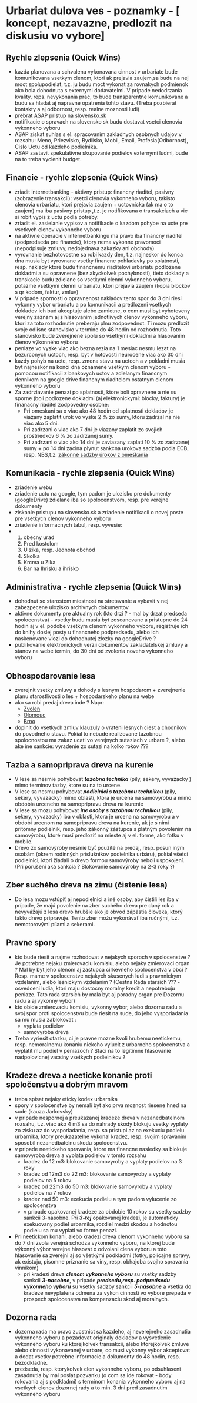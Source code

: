 # Urbariat dulova ves - poznamky - [ koncept, nezavazne, predlozit na diskusiu vo vybore]

## Rychle zlepsenia (Quick Wins)
 - kazda planovana a schvalena vykonavana cinnost v urbariate bude komunikovana vsetkym clenom, ktori ak prejavia zaujem,sa budu na nej moct spolupodielat, t.z. ju budu moct vykonat za rovnakych podmienok ako bola dohodnuta s externymi dodavatelmi. V pripade nedodrzania kvality, reps. nevykonania prac, to bude transparentne komunikovane a budu sa hladat aj napravne opatrenia tohto stavu. (Treba pozbierat kontakty a aj odbornost, resp. realne moznosti ludi)
 - prebrat ASAP pristup na slovensko.sk
 - notifikacie o spravach na slovensko sk budu dostavat vsetci clenovia vykonneho vyboru 
 - ASAP ziskat suhlas s el. spracovanim zakladnych osobnych udajov v rozsahu: Meno, Priezvisko, Bydlisko, Mobil, Email, Profesia(Odbornost), Cislo Uctu od kazdeho podielnika.
- ASAP zastavit spekulativne skupovanie podielov externymi ludmi, bude na to treba vyclenit budget.


## Financie - rychle zlepsenia (Quick Wins)
 - zriadit internetbanking - aktivny pristup: financny riaditel, pasivny (zobrazenie transakcii): vsetci clenovia vykonneho vyboru, takisto clenovia urbariatu, ktori prejavia zaujem + uctovnicka (ak ma o to zaujem) ma iba pasivny pristup ,t.z. je notifikovana o transakciach a vie si robit vypis z uctu podla potreby.
 - zriadit el. zasielanie vypisov a notifikacie o kazdom pohybe na ucte pre vsetkych clenov vykonneho vyboru
 - na aktivne operacie v internetbankingu ma pravo iba financny riaditel (podpredseda pre financie), ktory nema vykonne pravomoci (nepodpisuje zmluvy, nedojednava zakazky ani obchody)
 - vyrovnanie bezhotovostne sa robi kazdy den, t.z. najneskor do konca dna musia byt vyrovnane vsetky financne pohladavky po splatnosti, resp. naklady ktore budu financnemu riaditelovi urbariatu podlozene dokladmi a su opravnene (bez akyckolvek pochybnosti), tieto doklady a transkacie budu zdielane so vsetkymi clenmi vykonneho vyboru, potazme vsetkymi clenmi urbariatu, ktori prejavia zaujem (kopia blockov s qr kodom, faktur, zmluv)
 - V pripade spornosti o opravnenost nakladov tento spor do 3 dni riesi vykonny vybor urbariatu a po komunikacii a predlozeni vsetkych dokladov ich bud akceptuje alebo zamietne, o com musi byt vyhotoveny verejny zaznam aj s hlasovanim jednotlivych clenov vykonneho vyboru, ktori za toto rozhodnutie preberaju plnu zodpovednot. Ti mozu predlozit svoje odlisne stanovisko v termine do 48 hodin od rozhodnutia. Toto stanovisko bude zverejnené spolu so všetkými dokladmi a hlasovaním členov výkonného výboru
 - peniaze vo vyske viac ako bezna rezia na 1 mesiac nesmu lezat na bezurconych uctoch, resp. byt v hotovosti neurocene viac ako 30 dni
 - kazdy pohyb na ucte, resp. zmena stavu na uctoch a v pokladni musia byt najneskor na konci dna oznamene vsetkym clenom vyboru - pomocou notifikacii z bankovych uctov a zdielanym financnym dennikom na google drive financnym riaditelom ostatnym clenom vykonneho vyboru
 - Za zadrziavanie penazi po splatnosti, ktore boli opravnene a nie su sporne (boli podlozene dokladmi (aj elektronickymi: blocky, faktury) je finanacny riaditel zodpovedny osobne:
    - Pri omeskani sa o viac ako 48 hodin od splatnosti dokladov je viazany zaplatit urok vo vyske 2 % zo sumy, ktoru zadrzal na nie viac ako 5 dni.
    - Pri zadrzani o viac ako 7 dni je viazany zaplatit zo svojich prostriedkov 6 % zo zadrzanej sumy.
    - Pri zadrzani o viac ako 14 dni je zaviazany zaplati 10 % zo zadrzanej sumy + po 14 dni zacina plynut sankcna urokova sadzba podla ECB, resp. NBS,t.z. [zákonné sadzby úrokov z omeškania](https://www.justice.gov.sk/agenda-ministerstva/civilne-pravo/aktualna-sadzba-zakonnych-urokov-z-omeskania/)


## Komunikacia  - rychle zlepsenia (Quick Wins)
- zriadenie webu
- zriadenie uctu na google, tym padom je ulozisko pre dokumenty (googleDrive) zdielane iba so spolocenstvom, resp. pre verejne dokumenty
- ziskanie pristupu na slovensko.sk a zriadenie notifikacii o novej poste pre vsetkych clenov vykonneho vyboru
- zriadenie informacnych tabul, resp. vyvesie:
 - 1. obecny urad
   2. Pred kostolom
   3. U zika, resp. Jednota obchod
   4. Skolka
   5. Krcma u Zika
   6. Bar na Ihrisku a ihrisko


## Administrativa - rychle zlepsenia (Quick Wins)
- dohodnut so starostom miestnost na stretavanie a vybavit v nej zabezpecene ulozisko archivnych dokumentov
- aktivne dokumenty pre aktualny rok  (kto drzi ? - mal by drzat predseda spolocenstva) - vsetky budu musia byt zoscanovane a pristupne do 24 hodin aj v el. podobe vsetkym clenom vykonneho vyboru, registruje ich do knihy doslej posty u financneho podpredsedu, alebo ich naskenovane vlozi do dohodnutej zlozky na googleDrive ?
- publikovanie elektronickych verzii dokumentov zakladatelskej zmluvy a stanov na webe termin, do 30 dni od zvolenia noveho vykonneho vyboru


## Obhospodarovanie lesa
 - zverejnit vsetky zmluvy a dohody s lesnym hospodarom + zverejnenie planu starostlivosti o les + hospodarskeho planu na webe
 -  ako sa robi predaj dreva inde ?
   Napr:
     - [Zvolen](https://www.lesmedium.sk/aktualne/lesny-podnik-mesta-zvolen-predava-prvykrat-na-drevo-na-drazbe-s-vyuzitim-skenera-ponukaju-200-kubikov-gulatiny)
     - [Olomouc](https://www.silvarium.cz/zpravy-z-oboru-lesnictvi-a-drevarstvi/ctvrta-aukce-arcibiskupskych-lesu-vyprodala-temer-1-300-m3-cenneho-drivi-ado-cz)
     - [Brno](https://www.ceskatelevize.cz/porady/10122427178-udalosti-v-regionech-brno/323281381990329/cast/971009/)
 -  doplnit do vsetkych zmluv klauzuly o vrateni lesnych ciest a chodnikov do povodneho stavu. Pokial to nebude realizovane tazobnou spolocnostou ma zakaz ucati vo verejnych sutaziach v urbare ?, alebo ake ine sankcie: vyradenie zo sutazi na kolko rokov ???
 


## Tazba a samopriprava dreva na kurenie
 -  V lese sa nesmie pohybovat ***tazobna technika*** (pily, sekery, vyvazacky )  mimo terminov tazby, ktore su na to urcene. 
 -  V lese sa nesmu pohybovat ***podielnici s tazobnou technikou*** (pily, sekery, vyvazacky) mimo oblasti, ktora je urcena na samovyrobu a mimo obdobia urceneho na samopripravu dreva na kurenie
 -  V lese sa mozu pohybovat ***ine osoby s tazobnou technikou*** (pily, sekery, vyvazacky) iba v oblasti, ktora je urcena na samovyrobu a v obdobi urcenom na samopripravu dreva na kurenie, ak je s nimi pritomný podielnik, resp. jeho zákonný zástupca s platným povolením na samovýrobu, ktoré musí predloziť na mieste aj v el. forme, ako fotku v mobile. 
-  Drevo zo samovýroby nesmie byť použité na predaj, resp. posun iným osobám (okrem rodinných príslušnikov podielnika urbáru), pokial všetci podielnici, ktorí žiadali o drevo formou samovýroby neboli uspokojení. (Pri porušení aká sankcia ? Blokovanie samovýroby na 2-3 roky ?)

## Zber suchého dreva na zimu (čistenie lesa)
 - Do lesa mozu vstúpiť aj nepodielnici a iné osoby, aby čistili les iba v prípade, že majú povolenie na zber suchého dreva pre daný rok a nevyvážajú z lesa drevo hrubšie ako je obvod zápästia človeka, ktorý takto drevo pripravuje. Tento zber možu vykonávať iba ručnými, t.z. nemotorovými pílami a sekerami.


## Pravne spory

- kto bude riesit a najme rozhodovat v nejakych sporoch v spolocenstve ? Je potrebne nejaku zmierovaciu komisiu, alebo nejaky zmierovaci organ ? Mal by byt jeho clenom aj zastupca cirkevneho spolocenstva v obci ? Resp. mame v spolocenstve nejakych skusenych ludi s pravnnickym vzdelanim, alebo lesnickym vzdelanim ? (Cestna Rada starsich ??? - osvedceni ludia, ktori maju dostocny moralny kredit a nepotrebuju peniaze. Tato rada starsich by mala byt aj poradny organ pre Dozornu radu a aj vykonny vybor)
- kto obide zmierovaciu komisiu, vykonny vybor, alebo dozornu radu a svoj spor proti spolocenstvu bude riesit na sude, do jeho vysporiadania sa mu musia zablokovat :
    - vyplata podielov
    - samovyroba dreva
-  Treba vyriesit otazku, ci je pravne mozne kvoli hrubemu neetickemu, resp. nemoralnemu konaniu niekoho vylucit z urbarneho spolocenstva a  vyplatit mu podiel v peniazoch ? Staci na to legitimne hlasovanie nadpolovicnej vacsiny vsetkych podielnikov ?
      

## Kradeze dreva a neeticke konanie proti spoločenstvu a dobrým mravom
 - treba spisat nejaky eticky kodex urbarnika
 - spory v spolocenstve by nemali byt ako prva moznost riesene hned na sude (kauza Jarkovsky)
 - v pripade nespornej a preukazanej kradeze dreva v nezanedbatelnom rozsahu, t.z. viac ako 4 m3 sa do nahrady skody blokuju vsetky vyplaty zo zisku az do vysporiadania, resp. sa pristupi az na exekuciu podielu urbarnika, ktory preukazatelne vykonal kradez, resp. svojim spravanim sposobil nezanedbatelnu skodu spolocenstvu.
 - v pripade neetickeho spravania, ktore ma financne nasledky sa blokuje samovyroba dreva a vyplata podielov v tomto rozsahu
   -  kradez do 12 m3: blokovanie samovyroby a vyplaty podielov na 3 roky
   -  kradez od 12m3  do 22 m3: blokovanie samovyroby a vyplaty podielov na 5 rokov
   -  kradez od 22m3  do 50 m3: blokovanie samovyroby a vyplaty podielov na 7 rokov
   -  kradez nad 50 m3: exekucia podielu a tym padom vylucenie zo spolocenstva
   -  v pripade opakovanej kradeze za obdobie 10 rokov su vsetky sadzby sankcii 3-nasobne. Pri ***3-tej*** opakovanej kradezi, je automaticky exekuovany podiel urbarnika, rozdiel medzi skodou a hodnotou podielu sa mu vyplati vo forme penazi. 
 - Pri neetickom konani, alebo kradezi dreva clenom vykonneho vyboru sa do 7 dni zvola verejná schodza vykonneho vyboru, na ktorej bude výkonný výbor verejne hlasovat o odvolani clena vyboru a toto hlasovanie sa zverejni aj so všetkými podkladmi (fotky, policajne spravy, ak existuju, pisomne priznanie sa viny, resp. obhajoba svojho spravania vinnikom)
     - pri kradezi dreva ***clenom vykonneho vyboru*** su vsetky sadzby sankcii ***3-nasobne***, v pripade ***predsedu,resp. podpredsedu vykonneho vyboru*** su vsetky sadzby sankcii ***5-nasobne*** a vsetka do kradeze nevyplatena odmena za vykon cinnosti vo vybore prepada v prospech spolocenstva na kompenzaciu skod aj moralnych.


## Dozorna rada

- dozorna rada ma pravo zucstnict sa kazdeho, aj neverejneho zasadnutia vykonneho vyboru a pozadovat originaly dokladov a vysvetlenie vykonneho vyboru ku ktorejkolvek transakcii, alebo ktorejkolvek zmluve alebo cinnosti vykonavanej v urbare, co musi vykonny vybor akceptovat a dodat vsetky potrebne informacie a dokumenty do 48 hodin, resp. bezodkladne.
- predseda, resp. ktorykolvek clen vykonneho vyboru, po odsuhlaseni zasadnutia by mal poslat pozvanku (o com sa ide rokovat - body rokovania aj s podkladmi) s terminom konania vykonneho vyboru aj na vsetkych clenov dozornej rady a to min. 3 dni pred zasadnutim vykonneho vyboru
